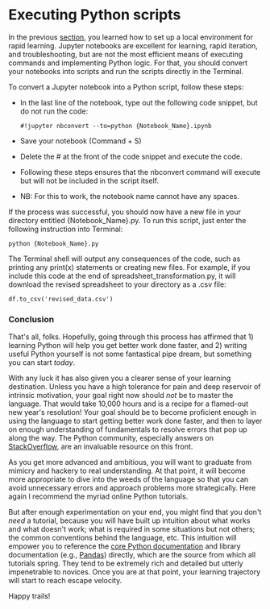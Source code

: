 # Executing Python scripts
In the previous [section](FIRST_PROJECT.md), you learned how to set up a local environment for rapid learning. Jupyter notebooks are excellent for learning, rapid iteration, and troubleshooting, but are not the most efficient means of executing commands and implementing Python logic. For that, you should convert your notebooks into scripts and run the scripts directly in the Terminal.

To convert a Jupyter notebook into a Python script, follow these steps:
- In the last line of the notebook, type out the following code snippet, but do not run the code:

      #!jupyter nbconvert --to=python {Notebook_Name}.ipynb

- Save your notebook (Command + S)
- Delete the # at the front of the code snippet and execute the code.
- Following these steps ensures that the nbconvert command will execute but will not be included in the script itself.
- NB: For this to work, the notebook name cannot have any spaces.

If the process was successful, you should now have a new file in your directory entitled {Notebook_Name}.py. To run this script, just enter the following instruction into Terminal:

    python {Notebook_Name}.py

The Terminal shell will output any consequences of the code, such as printing any print(x) statements or creating new files. For example, if you include this code at the end of spreadsheet_transformation.py, it will download the revised spreadsheet to your directory as a .csv file:

    df.to_csv('revised_data.csv')

### Conclusion
That's all, folks. Hopefully, going through this process has affirmed that 1) learning Python will help you get better work done faster, and 2) writing useful Python yourself is not some fantastical pipe dream, but something you can start *today*.

With any luck it has also given you a clearer sense of your learning destination. Unless you have a high tolerance for pain and deep reservoir of intrinsic motivation, your goal right now should *not* be to master the language. That would take 10,000 hours and is a recipe for a flamed-out new year's resolution! Your goal should be to become proficient enough in using the language to start getting better work done faster, and then to layer on enough understanding of fundamentals to resolve errors that pop up along the way. The Python community, especially answers on [StackOverflow](www.stackoverflow.com), are an invaluable resource on this front.

As you get more advanced and ambitious, you will want to graduate from mimicry and hackery to real understanding. At that point, it will become more appropriate to dive into the weeds of the language so that you can avoid unnecessary errors and approach problems more strategically. Here again I recommend the myriad online Python tutorials.

But after enough experimentation on your end, you might find that you don't *need* a tutorial, because you will have built up intuition about what works and what doesn't work; what is required in some situations but not others; the common conventions behind the language, etc. This intuition will empower you to reference the [core Python documentation](https://docs.python.org/3/) and library documentation (e.g., [Pandas](http://pandas.pydata.org/pandas-docs/stable/)) directly, which are the source from which all tutorials spring. They tend to be extremely rich and detailed but utterly impenetrable to novices. Once you are at that point, your learning trajectory will start to reach escape velocity.

Happy trails!
